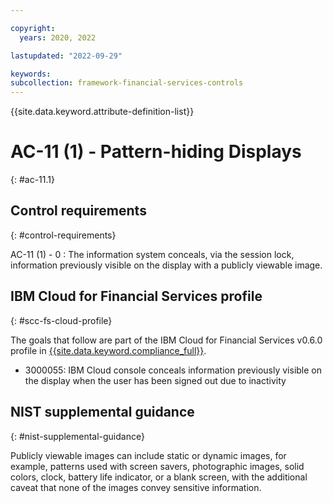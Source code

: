 ```yaml
---

copyright:
  years: 2020, 2022

lastupdated: "2022-09-29"

keywords: 
subcollection: framework-financial-services-controls
---
```


{{site.data.keyword.attribute-definition-list}}

               
# AC-11 (1) - Pattern-hiding Displays
{: #ac-11.1}

## Control requirements
{: #control-requirements}

AC-11 (1) - 0
    : The information system conceals, via the session lock, information previously visible on the display with a publicly viewable image.

## IBM Cloud for Financial Services profile
{: #scc-fs-cloud-profile}

The goals that follow are part of the IBM Cloud for Financial Services v0.6.0 profile in [{{site.data.keyword.compliance_full}}](/docs/security-compliance?topic=security-compliance-getting-started).

- 3000055: IBM Cloud console conceals information previously visible on the display when the user has been signed out due to inactivity

## NIST supplemental guidance
{: #nist-supplemental-guidance}

Publicly viewable images can include static or dynamic images, for example, patterns used with screen savers, photographic images, solid colors, clock, battery life indicator, or a blank screen, with the additional caveat that none of the images convey sensitive information.



